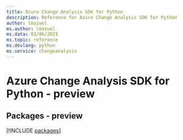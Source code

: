 ```yaml
---
title: Azure Change Analysis SDK for Python
description: Reference for Azure Change Analysis SDK for Python
author: lmazuel
ms.author: lmazuel
ms.data: 03/06/2023
ms.topic: reference
ms.devlang: python
ms.service: changeanalysis
---
```

# Azure Change Analysis SDK for Python - preview
## Packages - preview
[!INCLUDE [packages](change-analysis-index.md)]